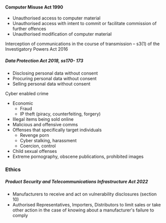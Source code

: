 #### Computer Misuse Act 1990
- Unauthorised access to computer material
- Unauthorised access with intent to commit or facilitate commission of further offences
- Unauthorised modification of computer material

Interception of communications in the course of transmission – s3(1) of the Investigatory Powers Act 2016

##### Data Protection Act 2018, ss170- 173 
- Disclosing personal data without consent 
- Procuring personal data without consent 
- Selling personal data without consent

Cyber enabled crime 
- Economic 
	- Fraud 
	- IP theft (piracy, counterfeiting, forgery) 
-  Illegal items being sold online 
- Malicious and offensive comms 
- Offenses that specifically target individuals 
	- Revenge porn 
	- Cyber stalking, harassment 
	- Coercion, control
- Child sexual offenses 
- Extreme pornography, obscene publications, prohibited images


### Ethics


##### Product Security and Telecommunications Infrastructure Act 2022
- Manufacturers to receive and act on vulnerability disclosures (section 10)
- Authorised Representatives, Importers, Distributors to limit sales or take other action in the case of knowing about a manufacturer's failure to comply

